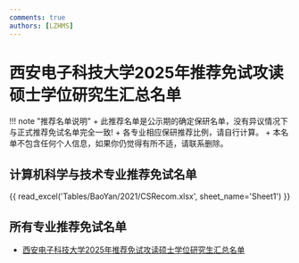 ```yaml
---
comments: true
authors: [LZHMS]
---
```

# 西安电子科技大学2025年推荐免试攻读硕士学位研究生汇总名单

!!! note "推荐名单说明"
    + 此推荐名单是公示期的确定保研名单，没有异议情况下与正式推荐免试名单完全一致!
    + 各专业相应保研推荐比例，请自行计算。
    + 本名单不包含任何个人信息，如果你仍觉得有所不适，请联系删除。

## 计算机科学与技术专业推荐免试名单

{{ read_excel('Tables/BaoYan/2021/CSRecom.xlsx', sheet_name='Sheet1') }}

## 所有专业推荐免试名单

+ [西安电子科技大学2025年推荐免试攻读硕士学位研究生汇总名单](../../Tables/BaoYan/2021/Recom.xlsx)
